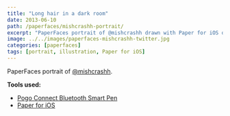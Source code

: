 ```yaml
---
title: "Long hair in a dark room"
date: 2013-06-10
path: /paperfaces/mishcrashh-portrait/
excerpt: "PaperFaces portrait of @mishcrashh drawn with Paper for iOS on an iPad."
image: ../../images/paperfaces-mishcrashh-twitter.jpg
categories: [paperfaces]
tags: [portrait, illustration, Paper for iOS]
---
```


PaperFaces portrait of [@mishcrashh](https://twitter.com/mishcrashh).

**Tools used:**

- [Pogo Connect Bluetooth Smart Pen](https://www.amazon.com/gp/product/B009K448L4/ref=as_li_ss_tl?ie=UTF8&camp=1789&creative=390957&creativeASIN=B009K448L4&linkCode=as2&tag=mademist-20)
- [Paper for iOS](https://paper.bywetransfer.com/)
